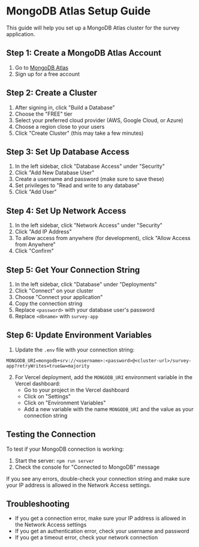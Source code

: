 # MongoDB Atlas Setup Guide

This guide will help you set up a MongoDB Atlas cluster for the survey application.

## Step 1: Create a MongoDB Atlas Account

1. Go to [MongoDB Atlas](https://www.mongodb.com/cloud/atlas/register)
2. Sign up for a free account

## Step 2: Create a Cluster

1. After signing in, click "Build a Database"
2. Choose the "FREE" tier
3. Select your preferred cloud provider (AWS, Google Cloud, or Azure)
4. Choose a region close to your users
5. Click "Create Cluster" (this may take a few minutes)

## Step 3: Set Up Database Access

1. In the left sidebar, click "Database Access" under "Security"
2. Click "Add New Database User"
3. Create a username and password (make sure to save these)
4. Set privileges to "Read and write to any database"
5. Click "Add User"

## Step 4: Set Up Network Access

1. In the left sidebar, click "Network Access" under "Security"
2. Click "Add IP Address"
3. To allow access from anywhere (for development), click "Allow Access from Anywhere"
4. Click "Confirm"

## Step 5: Get Your Connection String

1. In the left sidebar, click "Database" under "Deployments"
2. Click "Connect" on your cluster
3. Choose "Connect your application"
4. Copy the connection string
5. Replace `<password>` with your database user's password
6. Replace `<dbname>` with `survey-app`

## Step 6: Update Environment Variables

1. Update the `.env` file with your connection string:

```
MONGODB_URI=mongodb+srv://<username>:<password>@<cluster-url>/survey-app?retryWrites=true&w=majority
```

2. For Vercel deployment, add the `MONGODB_URI` environment variable in the Vercel dashboard:
   - Go to your project in the Vercel dashboard
   - Click on "Settings"
   - Click on "Environment Variables"
   - Add a new variable with the name `MONGODB_URI` and the value as your connection string

## Testing the Connection

To test if your MongoDB connection is working:

1. Start the server: `npm run server`
2. Check the console for "Connected to MongoDB" message

If you see any errors, double-check your connection string and make sure your IP address is allowed in the Network Access settings.

## Troubleshooting

- If you get a connection error, make sure your IP address is allowed in the Network Access settings
- If you get an authentication error, check your username and password
- If you get a timeout error, check your network connection 